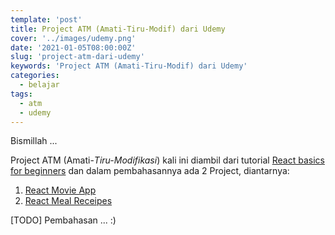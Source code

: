 ```yaml
---
template: 'post'
title: Project ATM (Amati-Tiru-Modif) dari Udemy
cover: '../images/udemy.png'
date: '2021-01-05T08:00:00Z'
slug: 'project-atm-dari-udemy'
keywords: 'Project ATM (Amati-Tiru-Modif) dari Udemy'
categories:
  - belajar
tags:
  - atm
  - udemy
---
```


Bismillah ...

Project ATM (Amati-*Tiru-Modifikasi*) kali ini diambil dari tutorial [React basics for beginners](https://www.udemy.com/share/103KbwAEIbdVZbTXo=/) dan dalam pembahasannya ada 2 Project, diantarnya:

1. [React Movie App](git@github.com:amati-tiru-modifikasi/movieapp.git)
2. [React Meal Receipes](git@github.com:amati-tiru-modifikasi/mealsapp.git)

[TODO] Pembahasan ... :)
